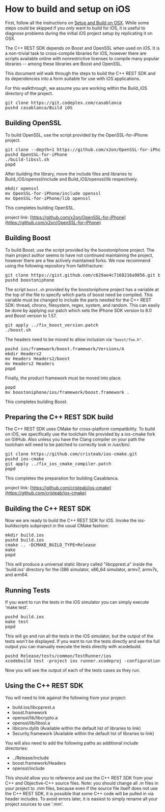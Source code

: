 # How to build and setup on iOS

First, follow all the instructions on [Setup and Build on OSX](https://casablanca.codeplex.com/wikipage?title=Setup%20and%20Build%20on%20OSX&referringTitle=Setup%20and%20Build%20on%20iOS). While some steps could be skipped if you _only_ want to build for iOS, it is useful to diagnose problems during the initial iOS project setup by replicating it on OSX.  

The C++ REST SDK depends on Boost and OpenSSL when used on iOS. It is a non-trivial task to cross-compile libraries for iOS, however there are scripts available online with nonrestrictive licenses to compile many popular libraries -- among these libraries are Boost and OpenSSL.  

This document will walk through the steps to build the C++ REST SDK and its dependencies into a form suitable for use with iOS applications.  

For this walkthrough, we assume you are working within the <span class="codeInline">Build_iOS</span> directory of the project.  

<pre>git clone https://git.codeplex.com/casablanca
pushd casablanca/Build_iOS
</pre>

## Building OpenSSL

To build OpenSSL, use the script provided by the OpenSSL-for-iPhone project.  

<pre>git clone --depth=1 https://github.com/x2on/OpenSSL-for-iPhone.git
pushd OpenSSL-for-iPhone
./build-libssl.sh
popd
</pre>

After building the library, move the include files and libraries to <span class="codeInline">Build_iOS/openssl/include</span> and <span class="codeInline">Build_iOS/openssl/lib</span> respectively.  

<pre>mkdir openssl
mv OpenSSL-for-iPhone/include openssl
mv OpenSSL-for-iPhone/lib openssl
</pre>

This completes building OpenSSL.  

project link: [https://github.com/x2on/OpenSSL-for-iPhone](https://github.com/x2on/OpenSSL-for-iPhone)  

## Building Boost

To build Boost, use the script provided by the boostoniphone project. The main project author seems to have not continued maintaining the project, however there are a few actively maintained forks. We now recommend using the following repository from faithfracture:  

<pre>git clone https://gist.github.com/c629ae4c7168216a9856.git boostoniphone
pushd boostoniphone
</pre>

The script `boost.sh` provided by the boostoniphone project has a variable at the top of the file to specify which parts of boost need be compiled. This variable must be changed to include the parts needed for the C++ REST SDK: thread, chrono, filesystem, regex, system, and random. This can easily be done by applying our patch which sets the IPhone SDK version to 8.0 and Boost version to 1.57.  

<pre>git apply ../fix_boost_version.patch
./boost.sh
</pre>

The headers need to be moved to allow inclusion via `"boost/foo.h"`.  

<pre>pushd ios/framework/boost.framework/Versions/A
mkdir Headers2
mv Headers Headers2/boost
mv Headers2 Headers
popd
</pre>

Finally, the product framework must be moved into place.  

<pre>popd
mv boostoniphone/ios/framework/boost.framework .
</pre>

This completes building Boost.  

## Preparing the C++ REST SDK build

The C++ REST SDK uses CMake for cross-platform compatibility. To build on iOS, we specifically use the toolchain file provided by a ios-cmake fork on GitHub. Also unless you have the Clang compiler on your path the toolchain will need to be patched to correctly look in /usr/bin/.  

<pre>git clone https://github.com/cristeab/ios-cmake.git
pushd ios-cmake
git apply ../fix_ios_cmake_compiler.patch
popd
</pre>

This completes the preparation for building Casablanca.  

project link: [https://github.com/cristeab/ios-cmake](https://github.com/cristeab/ios-cmake)  

## Building the C++ REST SDK

Now we are ready to build the C++ REST SDK for iOS. Invoke the ios-buildscripts subproject in the usual CMake fashion:  

<pre>mkdir build.ios
pushd build.ios
cmake .. -DCMAKE_BUILD_TYPE=Release
make
popd
</pre>

This will produce a universal static library called "libcpprest.a" inside the 'build.ios' directory for the i386 simulator, x86_64 simulator, armv7, armv7s, and arm64.  

## Running Tests

If you want to run the tests in the iOS simulator you can simply execute 'make test'.  

<pre>pushd build.ios
make test
popd
</pre>

This will go and run all the tests in the iOS simulator, but the output of the tests won't be displayed. If you want to run the tests directly and see the full output you can manually execute the tests directly with xcodebuild.  

<pre>pushd Release/tests/common/TestRunner/ios
xcodebuild test -project ios_runner.xcodeproj -configuration=Release -scheme ios_runner -destination "platform=iOS Simulator,name=iPhone 6"
</pre>

Now you will see the output of each of the tests cases as they run.  

## Using the C++ REST SDK

You will need to link against the following from your project:  

*   build.ios/libcpprest.a
*   boost.framework
*   openssl/lib/libcrypto.a
*   openssl/lib/libssl.a
*   libiconv.dylib (Available within the default list of libraries to link)
*   Security.framework (Available within the default list of libraries to link)

You will also need to add the following paths as additional include directories:  

*   ../Release/include
*   boost.framework/Headers
*   openssl/include

This should allow you to reference and use the C++ REST SDK from your C++ and Objective-C++ source files. Note: you should change all .m files in your project to .mm files, because even if the source file itself does not use the C++ REST SDK, it is possible that some C++ code will be pulled in via header includes. To avoid errors later, it is easiest to simply rename all your project sources to use '.mm'.